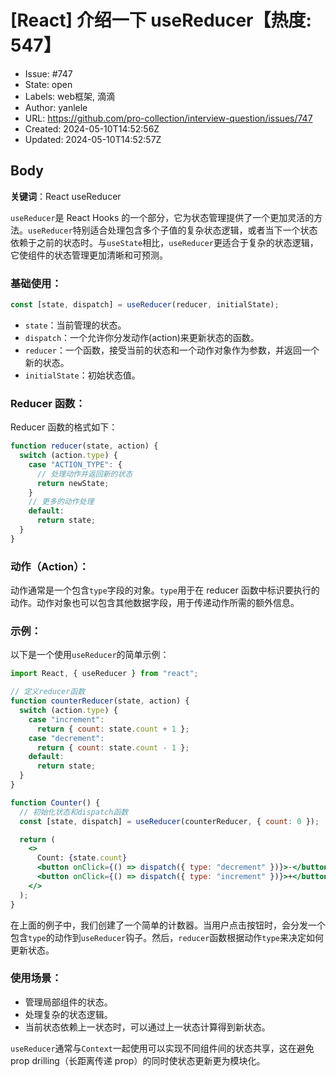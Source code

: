 # [React] 介绍一下 useReducer【热度: 547】

- Issue: #747
- State: open
- Labels: web框架, 滴滴
- Author: yanlele
- URL: https://github.com/pro-collection/interview-question/issues/747
- Created: 2024-05-10T14:52:56Z
- Updated: 2024-05-10T14:52:57Z

## Body

**关键词**：React useReducer

`useReducer`是 React Hooks 的一个部分，它为状态管理提供了一个更加灵活的方法。`useReducer`特别适合处理包含多个子值的复杂状态逻辑，或者当下一个状态依赖于之前的状态时。与`useState`相比，`useReducer`更适合于复杂的状态逻辑，它使组件的状态管理更加清晰和可预测。

### 基础使用：

```jsx
const [state, dispatch] = useReducer(reducer, initialState);
```

- `state`：当前管理的状态。
- `dispatch`：一个允许你分发动作(action)来更新状态的函数。
- `reducer`：一个函数，接受当前的状态和一个动作对象作为参数，并返回一个新的状态。
- `initialState`：初始状态值。

### Reducer 函数：

Reducer 函数的格式如下：

```javascript
function reducer(state, action) {
  switch (action.type) {
    case "ACTION_TYPE": {
      // 处理动作并返回新的状态
      return newState;
    }
    // 更多的动作处理
    default:
      return state;
  }
}
```

### 动作（Action）：

动作通常是一个包含`type`字段的对象。`type`用于在 reducer 函数中标识要执行的动作。动作对象也可以包含其他数据字段，用于传递动作所需的额外信息。

### 示例：

以下是一个使用`useReducer`的简单示例：

```jsx
import React, { useReducer } from "react";

// 定义reducer函数
function counterReducer(state, action) {
  switch (action.type) {
    case "increment":
      return { count: state.count + 1 };
    case "decrement":
      return { count: state.count - 1 };
    default:
      return state;
  }
}

function Counter() {
  // 初始化状态和dispatch函数
  const [state, dispatch] = useReducer(counterReducer, { count: 0 });

  return (
    <>
      Count: {state.count}
      <button onClick={() => dispatch({ type: "decrement" })}>-</button>
      <button onClick={() => dispatch({ type: "increment" })}>+</button>
    </>
  );
}
```

在上面的例子中，我们创建了一个简单的计数器。当用户点击按钮时，会分发一个包含`type`的动作到`useReducer`钩子。然后，`reducer`函数根据动作`type`来决定如何更新状态。

### 使用场景：

- 管理局部组件的状态。
- 处理复杂的状态逻辑。
- 当前状态依赖上一状态时，可以通过上一状态计算得到新状态。

`useReducer`通常与`Context`一起使用可以实现不同组件间的状态共享，这在避免 prop drilling（长距离传递 prop）的同时使状态更新更为模块化。

